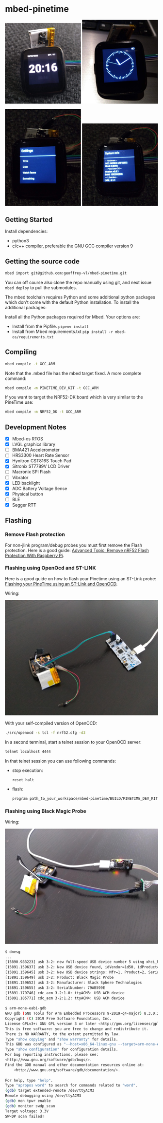 # mbed-pinetime

<img src="doc/digitalclock.jpg" alt="digital clock" width="250px"/> <img src="doc/analogclock.jpg" alt="analog clock" width="250px"/>

<img src="doc/menu.jpg" alt="config menu" width="250px"/> <img src="doc/systeminfo.jpg" alt="system info" width="250px"/>

## Getting Started

Install dependencies:

- python3
- c/c++ compiler, preferable the GNU GCC compiler version 9

## Getting the source code

```bash
mbed import git@github.com:geoffrey-vl/mbed-pinetime.git
```

You can off course also clone the repo manually using git, and next issue `mbed deploy`
to pull the submodules.

The mbed toolchain requires Python and some additional python packages which don't come
with the default Python installation. To install the additional packages:

Install all the Python packages required for Mbed. Your options are:

- Install from the Pipfile. `pipenv install`
- Install from Mbed requirements.txt `pip install -r mbed-os/requirements.txt`

## Compiling

```bash
mbed compile -t GCC_ARM
```

Note that the .mbed file has the mbed target fixed.
A more complete command:

```bash
mbed compile -m PINETIME_DEV_KIT -t GCC_ARM
```

If you want to target the NRF52-DK board which is very similar to the PineTime use:

```bash
mbed compile -m NRF52_DK -t GCC_ARM
```

## Development Notes

- [x] Mbed-os RTOS
- [x] LVGL graphics library
- [ ] BMA421 Accelerometer
- [ ] HRS3300 Heart Rate Sensor
- [x] Hynitron CST816S Touch Pad
- [x] Sitronix ST7789V LCD Driver
- [ ] Macronix SPI Flash
- [ ] Vibrator
- [x] LED backlight
- [x] ADC Battery Voltage Sense
- [x] Physical button
- [ ] BLE
- [x] Segger RTT

## Flashing

### Remove Flash protection

For non-jlink program/debug probes you must first remove the Flash protection.
Here is a good guide: [Advanced Topic: Remove nRF52 Flash Protection With Raspberry Pi](https://medium.com/@ly.lee/coding-nrf52-with-rust-and-apache-mynewt-on-visual-studio-code-9521bcba6004).

### Flashing using OpenOcd and ST-LINK

Here is a good guide on how to flash your Pinetime using an ST-Link probe:
[Flashing your PineTime using an ST-Link and OpenOCD](https://dev.to/aaronc81/flashing-your-pinetime-using-an-st-link-and-openocd-54dd).

Wiring:

![wiring ST-Linkv2](doc/wiring_stlinkv2.jpg)

With your self-compiled version of OpenOCD:

```bash
./src/openocd -s tcl -f nrf52.cfg -d3
```

In a second terminal, start a telnet session to your OpenOCD server:

```bash
telnet localhost 4444
```

In that telnet session you can use following commands:

- stop execution:

    ```bash
    reset halt
    ```

- flash:

    ```bash
    program path_to_your_workspace/mbed-pinetime/BUILD/PINETIME_DEV_KIT/GCC_ARM-DEBUG/mbed-pinetime.hex verify reset
    ```

### Flashing using Black Magic Probe

Wiring:

![wiring Black Magic Probe](doc/wiring_black_magic_probe.jpg)

```bash
$ dmesg
...
[15890.983223] usb 3-2: new full-speed USB device number 5 using xhci_hcd
[15891.159637] usb 3-2: New USB device found, idVendor=1d50, idProduct=6018, bcdDevice= 1.00
[15891.159645] usb 3-2: New USB device strings: Mfr=1, Product=2, SerialNumber=3
[15891.159649] usb 3-2: Product: Black Magic Probe
[15891.159652] usb 3-2: Manufacturer: Black Sphere Technologies
[15891.159655] usb 3-2: SerialNumber: 79AB599E
[15891.179746] cdc_acm 3-2:1.0: ttyACM3: USB ACM device
[15891.185771] cdc_acm 3-2:1.2: ttyACM4: USB ACM device

$ arm-none-eabi-gdb
GNU gdb (GNU Tools for Arm Embedded Processors 9-2019-q4-major) 8.3.0.20190709-git
Copyright (C) 2019 Free Software Foundation, Inc.
License GPLv3+: GNU GPL version 3 or later <http://gnu.org/licenses/gpl.html>
This is free software: you are free to change and redistribute it.
There is NO WARRANTY, to the extent permitted by law.
Type "show copying" and "show warranty" for details.
This GDB was configured as "--host=x86_64-linux-gnu --target=arm-none-eabi".
Type "show configuration" for configuration details.
For bug reporting instructions, please see:
<http://www.gnu.org/software/gdb/bugs/>.
Find the GDB manual and other documentation resources online at:
    <http://www.gnu.org/software/gdb/documentation/>.

For help, type "help".
Type "apropos word" to search for commands related to "word".
(gdb) target extended-remote /dev/ttyACM3
Remote debugging using /dev/ttyACM3
(gdb) mon tpwr enable
(gdb) monitor swdp_scan
Target voltage: 3.3V
SW-DP scan failed!
```
